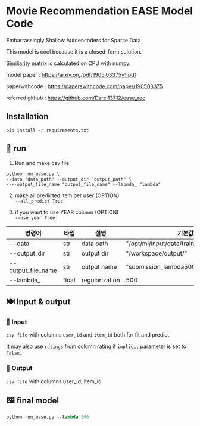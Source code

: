 # Movie Recommendation EASE Model Code

Embarrassingly Shallow Autoencoders for Sparse Data

This model is cool because it is a closed-form solution.

Similiarity matrix is calculated on CPU with numpy.

model paper : https://arxiv.org/pdf/1905.03375v1.pdf

paperwithcode : https://paperswithcode.com/paper/190503375

referred github : https://github.com/Darel13712/ease_rec

## Installation
```
pip install -r requirements.txt
```

## 🏃 run
1. Run and make csv file
```
python run_ease.py \
--data "data_path" --output_dir "output_path" \
----output_file_name "output_file_name" --labmda_ "lambda"
```

2. make all predicted item per user (OPTION)\
```--all_predict True```
   
3. if you want to use YEAR column (OPTION)\
```--use_year True```

|명령어|타입|설명|기본값|
|------|---|---|---|
|--data|str|data path|"/opt/ml/input/data/train/train_ratings.csv"|
|--output_dir|str|output dir|"/workspace/output/"|
|--output_file_name|str|output name|"submission_lambda500.csv"|
|--lambda_|float|regularization|500|


## 🍽 Input & output
### 🍴 Input
```csv file``` with columns ```user_id``` and ```item_id``` both for fit and predict.

It may also use ```ratings``` from column rating if ```implicit``` parameter is set to ```False```.

### 🥄 Output
```csv file``` with columns user_id, item_id


## 🖼️ final model
```python
python run_ease.py --lambda 500
```